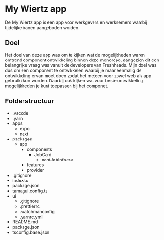 # My Wiertz app
De My Wiertz app is een app voor werkgevers en werknemers waarbij tijdelijke banen aangeboden worden.

## Doel
Het doel van deze app was om te kijken wat de mogelijkheden waren omtrend component ontwikkeling binnen deze monorepo, aangezien dit een belangrijke vraag was vanuit de developers van Freshheads. Mijn doel was dus om een component te ontwikkelen waarbij je maar eenmalig de ontwikkeling ervan moet doen zodat het meteen voor zowel web als app gebruikt kon worden. Daarbij ook kijken wat voor beste ontwikkeling mogelijkheden je kunt toepassen bij het componet.

## Folderstructuur 
- .vscode
- .yarn
- apps
  - expo
  - next
- packages
  - app
    - components
      - JobCard
        - cardJobInfo.tsx
    - features
    - provider
- .gitignore
- index.ts
- package.json
- tamagui.config.ts
- ui
  - .gitignore
  - .prettierrc
  - .watchmanconfig
  - .yarnrc.yml
- README.md
- package.json
- tsconfig.base.json
































































